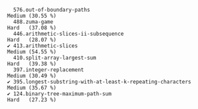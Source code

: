       576.out-of-boundary-paths                                        Medium (30.55 %)
      488.zuma-game                                                    Hard   (37.08 %)
      446.arithmetic-slices-ii-subsequence                             Hard   (28.07 %)
    ✔ 413.arithmetic-slices                                            Medium (54.55 %)
      410.split-array-largest-sum                                      Hard   (39.38 %)
      397.integer-replacement                                          Medium (30.49 %)
    ✔ 395.longest-substring-with-at-least-k-repeating-characters       Medium (35.67 %)
    ✔ 124.binary-tree-maximum-path-sum                                 Hard   (27.23 %)
